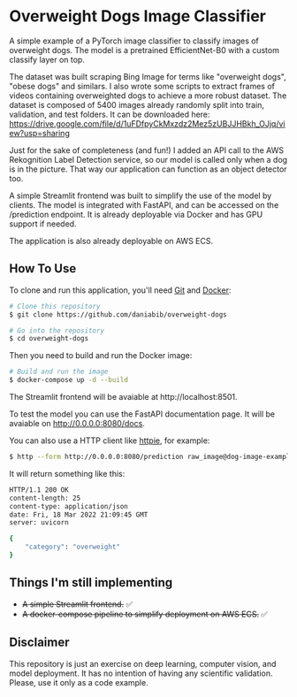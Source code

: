 # Overweight Dogs Image Classifier

A simple example of a PyTorch image classifier to classify images of overweight dogs. The model is a pretrained EfficientNet-B0 with a custom classify layer on top.

The dataset was built scraping Bing Image for terms like "overweight dogs", "obese dogs" and similars. I also wrote some scripts to extract frames of videos containing overweighted dogs to achieve a more robust dataset.
The dataset is composed of 5400 images already randomly split into train, validation, and test folders.
It can be downloaded here: https://drive.google.com/file/d/1uFDfpyCkMxzdz2Mez5zUBJJHBkh_OJjq/view?usp=sharing

Just for the sake of completeness (and fun!) I added an API call to the AWS Rekognition Label Detection service, so our model is called only when a dog is in the picture. That way our application can function as an object detector too.

A simple Streamlit frontend was built to simplify the use of the model by clients. The model is integrated with FastAPI, and can be accessed on the /prediction endpoint. It is already deployable via Docker and has GPU support if needed.

The application is also already deployable on AWS ECS.

## How To Use

To clone and run this application, you'll need [Git](https://git-scm.com) and [Docker](https://docs.docker.com/get-docker/):

```bash
# Clone this repository
$ git clone https://github.com/daniabib/overweight-dogs

# Go into the repository
$ cd overweight-dogs
```

Then you need to build and run the Docker image:
```bash
# Build and run the image
$ docker-compose up -d --build
```
The Streamlit frontend will be avaiable at http://localhost:8501.

To test the model you can use the FastAPI documentation page. It will be avaiable on http://0.0.0.0:8080/docs.

You can also use a HTTP client like [httpie](https://httpie.io/), for example:
```bash
$ http --form http://0.0.0.0:8080/prediction raw_image@dog-image-example.jpg
```

It will return something like this:
```bash
HTTP/1.1 200 OK
content-length: 25
content-type: application/json
date: Fri, 18 Mar 2022 21:09:45 GMT
server: uvicorn

{
    "category": "overweight"
}
```
## Things I'm still implementing 
- ~~A simple Streamlit frontend.~~ ✅
- ~~A docker-compose pipeline to simplify deployment on AWS ECS.~~ ✅

<!-- ## Support

<a href="https://www.buymeacoffee.com/danielabib?" target="_blank"><img src="https://www.buymeacoffee.com/assets/img/custom_images/purple_img.png" alt="Buy Me A Coffee" style="height: 41px !important;width: 174px !important;box-shadow: 0px 3px 2px 0px rgba(190, 190, 190, 0.5) !important;-webkit-box-shadow: 0px 3px 2px 0px rgba(190, 190, 190, 0.5) !important;" ></a> -->


## Disclaimer
This repository is just an exercise on deep learning, computer vision, and model deployment. It has no intention of having any scientific validation. Please, use it only as a code example.
